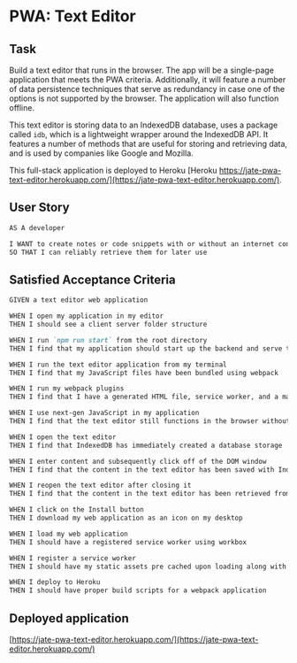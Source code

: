 # PWA: Text Editor

## Task

Build a text editor that runs in the browser. The app will be a single-page application that meets the PWA criteria. Additionally, it will feature a number of data persistence techniques that serve as redundancy in case one of the options is not supported by the browser. The application will also function offline.

This text editor is storing data to an IndexedDB database, uses a package called `idb`, which is a lightweight wrapper around the IndexedDB API. It features a number of methods that are useful for storing and retrieving data, and is used by companies like Google and Mozilla.

This full-stack application is deployed to Heroku [Heroku https://jate-pwa-text-editor.herokuapp.com/](https://jate-pwa-text-editor.herokuapp.com/).

## User Story

```md
AS A developer

I WANT to create notes or code snippets with or without an internet connection
SO THAT I can reliably retrieve them for later use
```

## Satisfied Acceptance Criteria

```md
GIVEN a text editor web application

WHEN I open my application in my editor
THEN I should see a client server folder structure

WHEN I run `npm run start` from the root directory
THEN I find that my application should start up the backend and serve the client

WHEN I run the text editor application from my terminal
THEN I find that my JavaScript files have been bundled using webpack

WHEN I run my webpack plugins
THEN I find that I have a generated HTML file, service worker, and a manifest file

WHEN I use next-gen JavaScript in my application
THEN I find that the text editor still functions in the browser without errors

WHEN I open the text editor
THEN I find that IndexedDB has immediately created a database storage

WHEN I enter content and subsequently click off of the DOM window
THEN I find that the content in the text editor has been saved with IndexedDB

WHEN I reopen the text editor after closing it
THEN I find that the content in the text editor has been retrieved from our IndexedDB

WHEN I click on the Install button
THEN I download my web application as an icon on my desktop

WHEN I load my web application
THEN I should have a registered service worker using workbox

WHEN I register a service worker
THEN I should have my static assets pre cached upon loading along with subsequent pages and static assets

WHEN I deploy to Heroku
THEN I should have proper build scripts for a webpack application
```

## Deployed application

[https://jate-pwa-text-editor.herokuapp.com/](https://jate-pwa-text-editor.herokuapp.com/)
